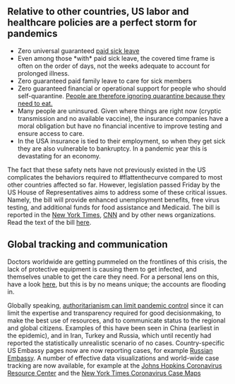 ## Relative to other countries, US labor and healthcare policies are a perfect storm for pandemics

-   Zero universal guaranteed [paid sick leave](https://www.worldpolicycenter.org/policies/for-how-long-are-workers-guaranteed-paid-sick-leave)
-   Even among those \*with\* paid sick leave, the covered time frame is often on the order of days, not the weeks adequate to account for
    prolonged illness.
-   Zero guaranteed paid family leave to care for sick members
-   Zero guaranteed financial or operational support for people who should self-quarantine. [People are therefore ignoring quarantine
    because they need to eat.](https://twitter.com/abcnews/status/1236462655012917249)
-   Many people are uninsured. Given where things are right now (cryptic transmission and no available vaccine), the insurance companies have
    a moral obligation but have no financial incentive to improve testing and ensure access to care.
-   In the USA insurance is tied to their employment, so when they get sick they are also vulnerable to bankruptcy. In a pandemic year this is devastating for an economy.

The fact that these safety nets have not previously existed in the US complicates the behaviors required to #flattenthecurve compared to most other countries affected so far. However, legislation passed Friday by the US House of Representatives aims to address some of these critical issues. Namely, the bill will provide enhanced unemployment benefits, free virus testing, and additional funds for food assistance and Medicaid. The bill is reported in the [New York Times](https://www.nytimes.com/2020/03/13/us/politics/trump-coronavirus-relief-congress.html), [CNN](https://www.cnn.com/2020/03/13/politics/coronavirus-relief-congress/index.html) and by other news organizations. Read the text of the bill [here](https://www.cnn.com/2020/03/13/politics/read-bill-text-families-first-coronavirus-response-act/index.html).

## Global tracking and communication

Doctors worldwide are getting pummeled on the frontlines of this crisis,
the lack of protective equipment is causing them to get infected, and themselves unable to get the care they need. For a personal lens on
this, have a look [here](https://twitter.com/stuff_so/status/1236467114933813248), but this is by no means unique; the accounts are flooding in.

Globally speaking, [authoritarianism can limit pandemic control](https://www.theatlantic.com/technology/archive/2020/02/coronavirus-and-blindness-authoritarianism/606922/) since it can limit the expertise and transparency required for good decisionmaking, to make the best use of resources, and to communicate status to the regional and global citizens. Examples of this have been seen in China (earliest in the epidemic), and in Iran, Turkey and Russia, which until recently had reported the statistically unrealistic scenario of no cases. Country-specific US Embassy pages now are now reporting cases, for example [Russian Embassy](https://ru.usembassy.gov/covid-19-information/). A number of effective data visualizations and world-wide case tracking are now available, for example at the [Johns Hopkins Coronavirus Resource Center](https://coronavirus.jhu.edu/map.html) and the [New York Times Coronavirus Case Maps](https://www.nytimes.com/interactive/2020/world/coronavirus-maps.html)


